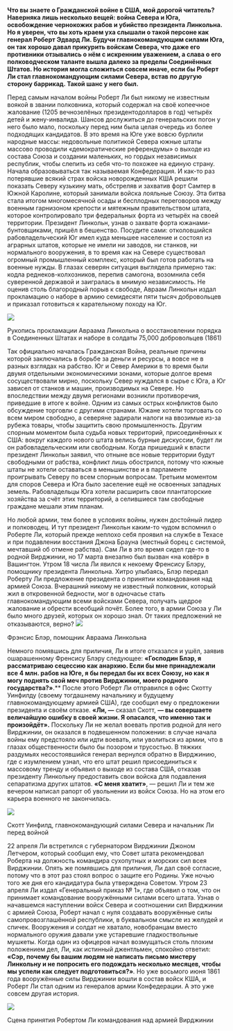 **Что вы знаете о Гражданской войне в США, мой дорогой читатель? Наверняка лишь несколько вещей: война Севера и Юга, освобождение чернокожих рабов и убийство президента Линкольна. Но я уверен, что вы хоть краем уха слышали о такой персоне как генерал Роберт Эдвард Ли. Будучи главнокомандующим силами Юга, он так хорошо давал прикурить войскам Севера, что даже его противники отзывались о нём с искренним уважением, а слава о его полководческом таланте вышла далеко за пределы Соединённых Штатов. Но история могла сложиться совсем иначе, если бы Роберт Ли стал главнокомандующим силами Севера, встав по другую сторону баррикад. Такой шанс у него был.**

Перед самым началом войны Роберт Ли был никому не известным воякой в звании полковника, который содержал на своё копеечное жалование (1205 вечнозелёных президентодолларов в год) четырёх детей и жену-инвалида. Шансов дослужиться до генеральских погон у него было мало, поскольку перед ним была целая очередь из более подходящих кандидатов. В это время на Юге уже вовсю бурлили народные массы: недовольные политикой Севера южные штаты массово проводили «демократические референдумы» о выходе из состава Союза и создании маленьких, но гордых независимых республик, чтобы слепить из себя что-то похожее на единую страну. Начала образовываться так называемая Конфедерация. И как-то раз потерявшие всякий страх войска новорожденных КША решили показать Северу кузькину мать, обстреляв и захватив форт Самтер в Южной Каролине, который занимали войска лояльные Союзу. Эта битва стала итогом многомесячной осады и бесплодных переговоров между военным гарнизоном крепости и мятежным правительством штата, которое контролировало три федеральных форта из четырёх на своей территории. Президент Линкольн, узнав о захвате форта южанами-бунтовщиками, пришёл в бешенство. Посудите сами: отколовшийся рабовладельческий Юг имел куда меньшее население и состоял из аграрных штатов, которые не имели ни заводов, ни станков, ни нормального вооружения, в то время как на Севере существовал огромный промышленный комплекс, который был готов работать на военные нужды. В глазах северян ситуация выглядела примерно так: кодла реднеков-колхозников, перепив самогона, возомнила себя суверенной державой и заигралась в мнимую независимость. Не оценив столь благородный порыв к свободе, Авраам Линкольн издал прокламацию о наборе в армию семидесяти пяти тысяч добровольцев и приказал готовиться к карательному походу на Юг.

![](https://assets.discours.io/unsafe/900x/production/image/8ac30970-a54e-11e8-bfc7-9b5979ddfe3f.png)

Рукопись прокламации Авраама Линкольна о восстановлении порядка в Соединенных Штатах и наборе в солдаты 75,000 добровольцев (1861)

  


Так официально началась Гражданская Война, реальные причины которой заключались в борьбе за деньги и ресурсы, а вовсе не в разных взглядах на рабство. Юг и Север Америки в то время были двумя отдельными экономическими зонами, которые долгое время сосуществовали мирно, поскольку Север нуждался в сырье с Юга, а Юг зависел от станков и машин, производимых на Севере. Но впоследствии между двумя регионами возникли противоречия, приведшие в итоге к войне. Одним из самых острых конфликтов было обсуждение торговли с другими странами. Южане хотели торговать со всем миром свободно, а северяне задирали налоги на ввозимые из-за рубежа товары, чтобы защитить свою промышленность. Другим спорным моментом была судьба новых территорий, присоединённых к США: вокруг каждого нового штата велись бурные дискуссии, будет ли он рабовладельческим или свободным. Когда пришедший к власти президент Линкольн заявил, что отныне все новые территории будут свободными от рабства, конфликт лишь обострился, потому что южные штаты не хотели оставаться в меньшинстве и в парламенте проигрывать Северу по всем спорным вопросам. Третьим моментом для споров Севера и Юга было заселение ещё не освоенных западных земель. Рабовладельцы Юга хотели расширить свои плантаторские хозяйства за счёт этих территорий, а селившиеся там свободные граждане мешали этим планам. 

Но любой армии, тем более в условиях войны, нужен достойный лидер и полководец. И тут президент Линкольн каким-то чудом вспомнил о Роберте Ли, который прежде неплохо себя проявил на службе в Техасе и при подавлении восстания Джона Брауна (местный борец с системой, мечтавший об отмене рабства). Сам Ли в это время сидел где-то в родной Вирджинии, но 17 марта внезапно был вызван «на ковёр» в Вашингтон. Утром 18 числа Ли явился к некоему Френсису Блэру, помощнику президента Линкольна. Хитро улыбаясь, Блэр передал Роберту Ли предложение президента о принятии командования над армией Союза. Вчерашний никому не известный полковник, который жил в откровенной бедности, мог в одночасье стать главнокомандующим всеми войсками Севера, получать щедрое жалование и обрести всеобщий почёт. Более того, в армии Союза у Ли было много друзей, которых он хорошо знал. От таких предложений не отказываются, верно? ![](https://assets.discours.io/unsafe/900x/production/image/8b15e460-a54e-11e8-bfc7-9b5979ddfe3f.jpeg)

Фрэнсис Блэр, помощник Авраама Линкольна

  


Немного помявшись для приличия, Ли в итоге отказался и ушёл, заявив ошарашенному Френсису Блэру следующее: **«**Господин Блэр, я рассматриваю сецессию как анархию. Если бы мне принадлежали все 4 млн. рабов на Юге, я бы передал бы их всех Союзу, но как я могу поднять свой меч против Вирджинии, моего родного государства?**»**.** После этого Роберт Ли отправился в офис Скотту Уинфилду (своему тогдашнему начальнику и будущему главнокомандующему армией США), где сообщил ему о предложении президента и своём отказе. **«Ли, —** сказал Скотт, **— вы совершаете величайшую ошибку в своей жизни. Я опасался, что именно так и произойдёт».** Поскольку Ли не желал воевать против родной для него Вирджинии, он оказался в подвешенном положении: в случае начала войны ему предстояло или идти воевать, или уволиться из армии, что в глазах общественности было бы позором и трусостью. В тяжких раздумьях несостоявшийся генерал вернулся обратно в Вирджинию, где с изумлением узнал, что его штат решил присоединиться к массовому тренду и объявил о выходе из состава США, отказав президенту Линкольну предоставить свои войска для подавления сепаратизма других штатов. **«С меня хватит»**, — решил Ли и тем же вечером написал рапорт об увольнении из войск Союза. Но на этом его карьера военного не закончилась.

![](https://assets.discours.io/unsafe/900x/production/image/8b66c380-a54e-11e8-bfc7-9b5979ddfe3f.jpeg)

Скотт Уинфилд, главнокомандующий силами Севера и начальник Ли перед войной

  


22 апреля Ли встретился с губернатором Вирджинии Джоном Летчером, который сообщил ему, что Совет штата рекомендовал Роберта на должность командира сухопутных и морских сил всея Вирджинии. Опять же помявшись для приличия, Ли дал своё согласие, потому что в этот раз стоял вопрос о защите его Родины. Уже ночью того же дня его кандидатура была утверждена Советом. Утром 23 апреля Ли издал «Генеральный приказ № 1», где объявил о том, что он принимает командование вооружёнными силами всего штата. Узнав о начавшемся наступлении войск Севера и соотношении сил Вирджинии с армией Союза, Роберт начал с нуля создавать вооружённые силы самопровозглашённой республики, в буквальном смысле из желудей и спичек. Вооружения и солдат не хватало, новобранцам вместо нормального оружия давали уже устаревшие гладкоствольные мушкеты. Когда один из офицеров начал возмущаться столь плохим положением дел, Ли, как истинный джентльмен, спокойно ответил: **«Сэр, почему бы вашим людям не написать письмо мистеру Линкольну и не попросить его подождать несколько месяцев, чтобы мы успели как следует подготовиться?»**_._ Но уже восьмого июня 1861 года вооружённые силы Вирджинии вошли в состав войск КША, и Роберт Ли стал одним из генералов армии Конфедерации. А это уже совсем другая история.

![](https://assets.discours.io/unsafe/900x/production/image/8bdf27d0-a54e-11e8-bfc7-9b5979ddfe3f.jpeg)

Сцена принятия Робертом Ли командования над армией Вирджинии
